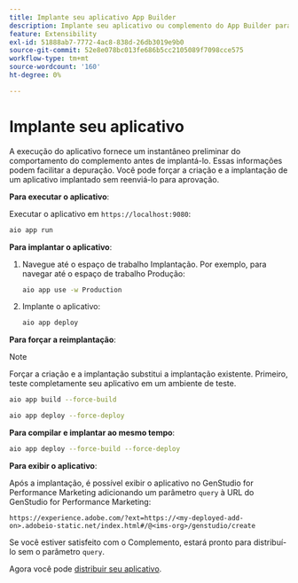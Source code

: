 ```yaml
---
title: Implante seu aplicativo App Builder
description: Implante seu aplicativo ou complemento do App Builder para o GenStudio for Performance Marketing.
feature: Extensibility
exl-id: 51888ab7-7772-4ac8-838d-26db3019e9b0
source-git-commit: 52e8e078bc013fe686b5cc2105089f7098cce575
workflow-type: tm+mt
source-wordcount: '160'
ht-degree: 0%

---
```


# Implante seu aplicativo

A execução do aplicativo fornece um instantâneo preliminar do comportamento do complemento antes de implantá-lo. Essas informações podem facilitar a depuração. Você pode forçar a criação e a implantação de um aplicativo implantado sem reenviá-lo para aprovação.


**Para executar o aplicativo**:

Executar o aplicativo em `https://localhost:9080`:

```bash
aio app run
```

**Para implantar o aplicativo**:

1. Navegue até o espaço de trabalho Implantação. Por exemplo, para navegar até o espaço de trabalho Produção:

   ```bash
   aio app use -w Production
   ```

1. Implante o aplicativo:

   ```bash
   aio app deploy
   ```

**Para forçar a reimplantação**:

>[!NOTE]
>
>Forçar a criação e a implantação substitui a implantação existente. Primeiro, teste completamente seu aplicativo em um ambiente de teste.

```bash
aio app build --force-build
```

```bash
aio app deploy --force-deploy
```

**Para compilar e implantar ao mesmo tempo**:

```bash
aio app deploy --force-build --force-deploy
```

**Para exibir o aplicativo**:

Após a implantação, é possível exibir o aplicativo no GenStudio for Performance Marketing adicionando um parâmetro `query` à URL do GenStudio for Performance Marketing:

`https://experience.adobe.com/?ext=https://<my-deployed-add-on>.adobeio-static.net/index.html#/@<ims-org>/genstudio/create`

Se você estiver satisfeito com o Complemento, estará pronto para distribuí-lo sem o parâmetro `query`.

Agora você pode [distribuir seu aplicativo](distribute-app.md).
